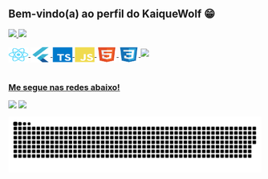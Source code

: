 ## Bem-vindo(a) ao perfil do KaiqueWolf 😁
 
 <div>
  <a href="https://github.com/kaiquewolf">
  <img height="180em" src="https://github-readme-stats.vercel.app/api?username=kaiquewolf&show_icons=true&theme=tokyonight&include_all_commits=true&count_private=true"/>
   <img height="180em" src="https://github-readme-stats.vercel.app/api/top-langs/?username=kaiquewolf&layout=compact&langs_count=6&theme=tokyonight"/>
<div style="display: inline_block"><br>
  <img align="center" alt="React" height="30" width="40" src="https://raw.githubusercontent.com/devicons/devicon/master/icons/react/react-original.svg">
  <img align="center" alt="Flutter" height="30" width="40" src="https://raw.githubusercontent.com/devicons/devicon/master/icons/flutter/flutter-original.svg">
  <img align="center" alt="CSS" height="30" width="40" src="https://raw.githubusercontent.com/devicons/devicon/master/icons/typescript/typescript-original.svg">
  <img align="center" alt="Js" height="30" width="40" src="https://raw.githubusercontent.com/devicons/devicon/master/icons/javascript/javascript-plain.svg">
  <img align="center" alt="HTML" height="30" width="40" src="https://raw.githubusercontent.com/devicons/devicon/master/icons/html5/html5-original.svg">
  <img align="center" alt="CSS" height="30" width="40" src="https://raw.githubusercontent.com/devicons/devicon/master/icons/css3/css3-original.svg">

  <img height="180em" src="https://github-profile-trophy.vercel.app/?kaiquewolf=MGBrave&theme=juicyfresh&no-frame=true&row=1&&margin-w=20&no-bg=true"/>
 
</div>
 
 <br>
 
  ### Me segue nas redes abaixo!
 
<div> 
  <a href="https://www.instagram.com/kaique_wolf/" target="_blank"><img src="https://img.shields.io/badge/-Instagram-%23E4405F?style=for-the-badge&logo=instagram&logoColor=white" target="_blank"></a> 
  <a href="https://www.linkedin.com/in/kaiquesilvadev/" target="_blank"><img src="https://img.shields.io/badge/-LinkedIn-%230077B5?style=for-the-badge&logo=linkedin&logoColor=white" target="_blank"></a> 
 
 ![Snake animation](https://raw.githubusercontent.com/Envoy-VC/Envoy-VC/output/github-contribution-grid-snake-dark.svg)

</div>

